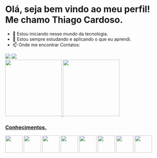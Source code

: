    # Olá, seja bem vindo ao meu perfil! Me chamo Thiago Cardoso.
- 👀 Estou iniciando nesse mundo da tecnologia.
- 🌱 Estou sempre estudando e aplicando o que eu aprendi.
- 📫 Onde me encontrar
Contatos:
<div>
         <a href = "mailto:thgbruno2@gmail.com"><img src="https://img.shields.io/badge/Gmail-D14836?style=for-the-badge&logo=gmail&logoColor=white" target="_blank"></a>
         <a href="https://www.linkedin.com/in/thiago-cardoso-759a75216/" target="_blank"><img src="https://img.shields.io/badge/-LinkedIn-%230077B5?style=for-the-badge&logo=linkedin&logoColor=white" target="_blank"></a>   
</div>

<div>
<a href="https://github.com/tchio1991">
<img height="180em" src="https://github-readme-stats.vercel.app/api/top-langs/?username=tchio1991&layout=compact&langs_count=7&theme=dracula"/>
<img height="180em" src="https://github-readme-stats.vercel.app/api?username=tchio1991&show_icons=true&theme=dracula&include_all_commits=true&count_private=true"/>
</div>
   
 ### Conhecimentos.  
<div>
      <a href="https://www.w3schools.com/html/" title="HTML" target="_blank"><img src="https://cdn-icons-png.flaticon.com/512/919/919827.png" width="55px" height="55px" target="_blank"></a>
      <a href="https://www.w3schools.com/css/default.asp" title="CSS" target="_blank"><img src="https://cdn-icons-png.flaticon.com/512/919/919826.png" width="55px" height="55px" target="_blank"></a>
      <a href="https://www.w3schools.com/js/default.asp" title="JavaScript" target="_blank"><img src="https://cdn-icons-png.flaticon.com/512/5968/5968292.png" width="55px" height="55px" target="_blank"></a>
      <a href="https://www.w3schools.com/php/default.asp" title="PHP" target="_blank"><img src="https://cdn-icons-png.flaticon.com/512/5968/5968332.png" width="55px" height="55px" target="_blank"></a>
      <a href="https://www.w3schools.com/java/default.asp" title="Java" target="_blank"><img src="https://cdn-icons-png.flaticon.com/512/226/226777.png" width="55px" height="55px" target="_blank"></a>
      <a href="https://www.w3schools.com/cs/index.php" title="C#" target="_blank"><img src="https://cdn-icons-png.flaticon.com/512/6132/6132221.png" width="55px" height="55px" target="_blank"></a>
      <a href="https://www.w3schools.com/sql/default.asp" title="SQL" target="_blank"><img src="https://cdn-icons-png.flaticon.com/512/29/29553.png" width="55px" height="55px" target="_blank"></a>
      <a href="https://www.w3schools.com/mysql/default.asp" title="MySQL" target="_blank"><img src="https://cdn-icons-png.flaticon.com/512/919/919836.png" width="55px" height="55px" target="_blank"></a>
</div>

